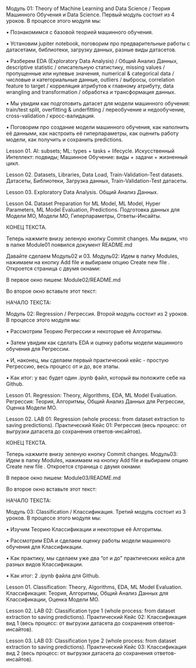 Модуль 01: Theory of Machine Learning and Data Science / Теория Машинного Обучения и Data Science.
Первый модуль состоит из 4 уроков. В процессе этого модуля мы:

• Познакомимся с базовой теорией машинного обучения.

• Установим jupiter notebook, поговорим про предварительные работы с датасетами, библиотеки, загрузку данных, разные виды датасетов.

• Разберем EDA (Exploratory Data Analysis) / Общий Анализ Данных, descriptive statistic / описательную статистику, missing values / пропущенные или нулевые значения, numerical & categorical data / числовые и категориальные данные, outliers / выбросы, correlation feature to target / корреляция атрибутов к главному атрибуту, data wrangling and transformation / обработка и трансформация данных.

• Мы увидим как подготовить датасет для модели машинного обучения: train/test split, overfitting & underfitting / переобучение и недообучение, cross-validation / кросс-валидация.

• Поговорим про создание модели машинного обучения, как наполнить её данными, как настроить её гиперпараметры, как оценить работу модели, как получить и сохранить predictions.

Lesson 01. AI: subsets; ML: types + tasks + lifecycle.
Искусственный Интеллект: подвиды; Машинное Обучение: виды + задачи + жизненный цикл.

Lesson 02. Datasets, Libraries, Data Load, Train-Validation-Test datasets.
Датасеты, Библиотеки, Загрузка данных, Train-Validation-Test датасеты.

Lesson 03. Exploratory Data Analysis.
Общий Анализ Данных.

Lesson 04. Dataset Preparation for ML Model, ML Model, Hyper Parameters, ML Model Evaluation, Predictions.
Подготовка данных для Модели МО, Модели МО, Гиперпараметры, Ответы-Инсайты.

КОНЕЦ ТЕКСТА.

Теперь нажмите внизу зеленую кнопку Commit changes.
Мы видим, что в папке Module01 появился документ README.md

Давайте сделаем Модуль02 и 03.
Модуль02:
Идем в папку Modules, нажимаем на кнопку Add file и выбираем опцию Create new file . Откроется страница с двумя окнами:

В первое окно пишем: Module02/README.md

Во второе окно вставьте этот текст:

НАЧАЛО ТЕКСТА:

Модуль 02: Regression / Регрессия.
Второй модуль состоит из 2 уроков. В процессе этого модуля мы:

• Рассмотрим Теорию Регрессии и некоторые её Алгоритмы.

• Затем увидим как сделать EDA и оценку работы модели машинного обучения для Регрессии.

• И, наконец, мы сделаем первый практический кейс - простую Регрессию, весь процесс от и до, все этапы.

• Как итог: у вас будет один .ipynb файл, который вы положите себе на Github.

Lesson 01. Regression: Theory, Algorithms, EDA, ML Model Evaluation.
Регрессия: Теория, Алгоритмы, Общий Анализ Данных для Регрессии, Оценка Модели МО.

Lesson 02. LAB 01: Regression (whole process: from dataset extraction to saving predictions).
Практический Кейс 01: Регрессия (весь процесс: от выгрузки датасета до сохранения ответов-инсайтов).

КОНЕЦ ТЕКСТА.

Теперь нажмите внизу зеленую кнопку Commit changes.
Модуль03:
Идем в папку Modules, нажимаем на кнопку Add file и выбираем опцию Create new file . Откроется страница с двумя окнами:

В первое окно пишем: Module03/README.md

Во второе окно вставьте этот текст:

НАЧАЛО ТЕКСТА:

Модуль 03: Classification / Классификация.
Третий модуль состоит из 3 уроков. В процессе этого модуля мы:

• Изучим Теорию Классификации и некоторые её Алгоритмы.

• Рассмотрим EDA и сделаем оценку работы модели машинного обучения для Классификации.

• Как практику, мы сделаем уже два “от и до” практических кейса для разных видов Классификации.

• Как итог: 2 .ipynb файла для Github.

Lesson 01. Classification: Theory, Algorithms, EDA, ML Model Evaluation.
Классификация: Теория, Алгоритмы, Общий Анализ Данных для Классификации, Оценка Модели МО.

Lesson 02. LAB 02: Classification type 1 (whole process: from dataset extraction to saving predictions).
Практический Кейс 02: Классификация вид 1 (весь процесс: от выгрузки датасета до сохранения ответов-инсайтов).

Lesson 03. LAB 03: Classification type 2 (whole process: from dataset extraction to saving predictions).
Практический Кейс 03: Классификация вид 2 (весь процесс: от выгрузки датасета до сохранения ответов-инсайтов).
